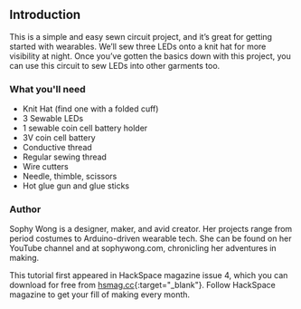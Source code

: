 ## Introduction

This is a simple and easy sewn circuit project, and it’s great for getting started with wearables. We’ll sew three LEDs onto a knit hat for more visibility at night. Once you’ve gotten the basics down with this project, you can use this circuit to sew LEDs into other garments too.

### What you'll need

* Knit Hat (find one with a folded cuff)
* 3 Sewable LEDs
* 1 sewable coin cell battery holder
* 3V coin cell battery
* Conductive thread
* Regular sewing thread
* Wire cutters
* Needle, thimble, scissors
* Hot glue gun and glue sticks

### Author
Sophy Wong is a designer, maker, and avid creator. Her projects range from period costumes to Arduino-driven wearable tech. She can be found on her YouTube channel and at sophywong.com, chronicling her adventures in making. 

This tutorial first appeared in HackSpace magazine issue 4, which you can download for free from [hsmag.cc](https://hsmag.cc){:target="_blank"}. Follow HackSpace magazine to get your fill of making every month.
